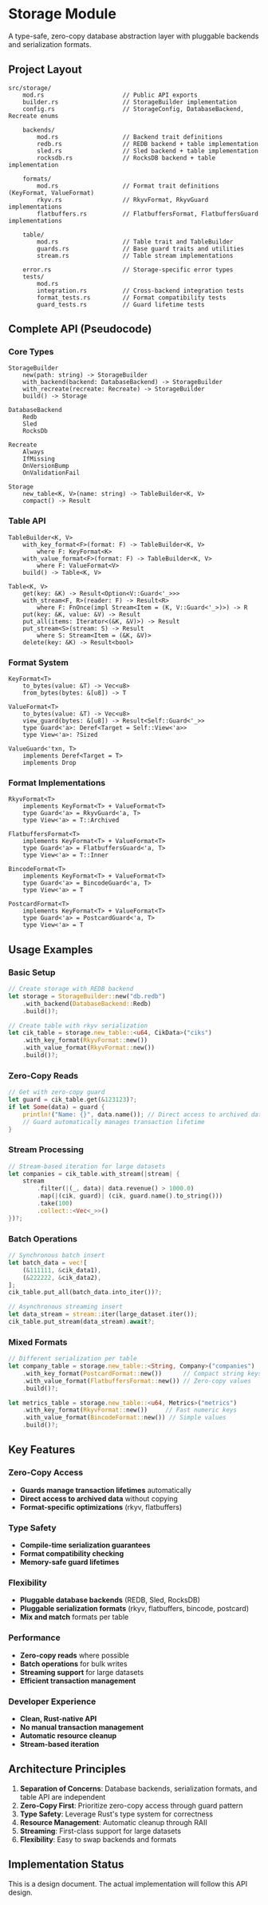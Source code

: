 # Storage Module

A type-safe, zero-copy database abstraction layer with pluggable backends and serialization formats.

## Project Layout

```
src/storage/
    mod.rs                      // Public API exports
    builder.rs                  // StorageBuilder implementation
    config.rs                   // StorageConfig, DatabaseBackend, Recreate enums
    
    backends/
        mod.rs                  // Backend trait definitions
        redb.rs                 // REDB backend + table implementation
        sled.rs                 // Sled backend + table implementation
        rocksdb.rs              // RocksDB backend + table implementation
    
    formats/
        mod.rs                  // Format trait definitions (KeyFormat, ValueFormat)
        rkyv.rs                 // RkyvFormat, RkyvGuard implementations
        flatbuffers.rs          // FlatbuffersFormat, FlatbuffersGuard implementations
    
    table/
        mod.rs                  // Table trait and TableBuilder
        guards.rs               // Base guard traits and utilities
        stream.rs               // Table stream implementations
    
    error.rs                    // Storage-specific error types
    tests/
        mod.rs
        integration.rs          // Cross-backend integration tests
        format_tests.rs         // Format compatibility tests
        guard_tests.rs          // Guard lifetime tests
```

## Complete API (Pseudocode)

### Core Types

```
StorageBuilder
    new(path: string) -> StorageBuilder
    with_backend(backend: DatabaseBackend) -> StorageBuilder
    with_recreate(recreate: Recreate) -> StorageBuilder
    build() -> Storage

DatabaseBackend
    Redb
    Sled
    RocksDb

Recreate
    Always
    IfMissing
    OnVersionBump
    OnValidationFail

Storage
    new_table<K, V>(name: string) -> TableBuilder<K, V>
    compact() -> Result
```

### Table API

```
TableBuilder<K, V>
    with_key_format<F>(format: F) -> TableBuilder<K, V>
        where F: KeyFormat<K>
    with_value_format<F>(format: F) -> TableBuilder<K, V>
        where F: ValueFormat<V>
    build() -> Table<K, V>

Table<K, V>
    get(key: &K) -> Result<Option<V::Guard<'_>>>
    with_stream<F, R>(reader: F) -> Result<R>
        where F: FnOnce(impl Stream<Item = (K, V::Guard<'_>)>) -> R
    put(key: &K, value: &V) -> Result
    put_all(items: Iterator<(&K, &V)>) -> Result
    put_stream<S>(stream: S) -> Result
        where S: Stream<Item = (&K, &V)>
    delete(key: &K) -> Result<bool>
```

### Format System

```
KeyFormat<T>
    to_bytes(value: &T) -> Vec<u8>
    from_bytes(bytes: &[u8]) -> T

ValueFormat<T>
    to_bytes(value: &T) -> Vec<u8>
    view_guard(bytes: &[u8]) -> Result<Self::Guard<'_>>
    type Guard<'a>: Deref<Target = Self::View<'a>>
    type View<'a>: ?Sized

ValueGuard<'txn, T>
    implements Deref<Target = T>
    implements Drop
```

### Format Implementations

```
RkyvFormat<T>
    implements KeyFormat<T> + ValueFormat<T>
    type Guard<'a> = RkyvGuard<'a, T>
    type View<'a> = T::Archived

FlatbuffersFormat<T>
    implements KeyFormat<T> + ValueFormat<T>
    type Guard<'a> = FlatbuffersGuard<'a, T>
    type View<'a> = T::Inner

BincodeFormat<T>
    implements KeyFormat<T> + ValueFormat<T>
    type Guard<'a> = BincodeGuard<'a, T>
    type View<'a> = T

PostcardFormat<T>
    implements KeyFormat<T> + ValueFormat<T>
    type Guard<'a> = PostcardGuard<'a, T>
    type View<'a> = T
```

## Usage Examples

### Basic Setup

```rust
// Create storage with REDB backend
let storage = StorageBuilder::new("db.redb")
    .with_backend(DatabaseBackend::Redb)
    .build()?;

// Create table with rkyv serialization
let cik_table = storage.new_table::<u64, CikData>("ciks")
    .with_key_format(RkyvFormat::new())
    .with_value_format(RkyvFormat::new())
    .build()?;
```

### Zero-Copy Reads

```rust
// Get with zero-copy guard
let guard = cik_table.get(&123123)?;
if let Some(data) = guard {
    println!("Name: {}", data.name()); // Direct access to archived data
    // Guard automatically manages transaction lifetime
}
```

### Stream Processing

```rust
// Stream-based iteration for large datasets
let companies = cik_table.with_stream(|stream| {
    stream
        .filter(|(_, data)| data.revenue() > 1000.0)
        .map(|(cik, guard)| (cik, guard.name().to_string()))
        .take(100)
        .collect::<Vec<_>>()
})?;
```

### Batch Operations

```rust
// Synchronous batch insert
let batch_data = vec![
    (&111111, &cik_data1),
    (&222222, &cik_data2),
];
cik_table.put_all(batch_data.into_iter())?;

// Asynchronous streaming insert
let data_stream = stream::iter(large_dataset.iter());
cik_table.put_stream(data_stream).await?;
```

### Mixed Formats

```rust
// Different serialization per table
let company_table = storage.new_table::<String, Company>("companies")
    .with_key_format(PostcardFormat::new())      // Compact string keys
    .with_value_format(FlatbuffersFormat::new()) // Zero-copy values
    .build()?;

let metrics_table = storage.new_table::<u64, Metrics>("metrics")
    .with_key_format(RkyvFormat::new())     // Fast numeric keys
    .with_value_format(BincodeFormat::new()) // Simple values
    .build()?;
```

## Key Features

### Zero-Copy Access
- **Guards manage transaction lifetimes** automatically
- **Direct access to archived data** without copying
- **Format-specific optimizations** (rkyv, flatbuffers)

### Type Safety
- **Compile-time serialization guarantees**
- **Format compatibility checking**
- **Memory-safe guard lifetimes**

### Flexibility
- **Pluggable database backends** (REDB, Sled, RocksDB)
- **Pluggable serialization formats** (rkyv, flatbuffers, bincode, postcard)
- **Mix and match** formats per table

### Performance
- **Zero-copy reads** where possible
- **Batch operations** for bulk writes
- **Streaming support** for large datasets
- **Efficient transaction management**

### Developer Experience
- **Clean, Rust-native API**
- **No manual transaction management**
- **Automatic resource cleanup**
- **Stream-based iteration**

## Architecture Principles

1. **Separation of Concerns**: Database backends, serialization formats, and table API are independent
2. **Zero-Copy First**: Prioritize zero-copy access through guard pattern
3. **Type Safety**: Leverage Rust's type system for correctness
4. **Resource Management**: Automatic cleanup through RAII
5. **Streaming**: First-class support for large datasets
6. **Flexibility**: Easy to swap backends and formats

## Implementation Status

This is a design document. The actual implementation will follow this API design.
